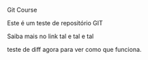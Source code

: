 Git Course

Este é um teste de repositório GIT 

Saiba mais no link tal e tal e tal 


teste de diff agora para ver como que funciona.
